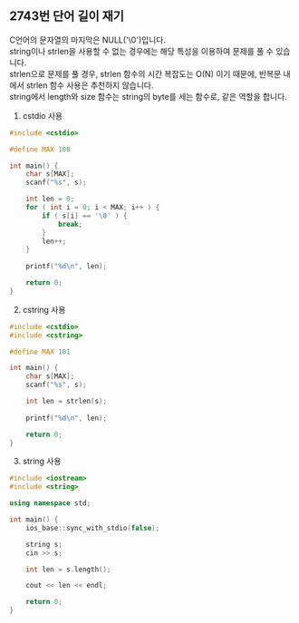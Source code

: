 2743번 단어 길이 재기
-----------------

C언어의 문자열의 마지막은 NULL('\0')입니다.  
string이나 strlen을 사용할 수 없는 경우에는 해당 특성을 이용하여 문제를 풀 수 있습니다.  
strlen으로 문제를 풀 경우, strlen 함수의 시간 복잡도는 O(N) 이기 때문에, 반복문 내에서 strlen 함수 사용은 추천하지 않습니다.  
string에서 length와 size 함수는 string의 byte를 세는 함수로, 같은 역할을 합니다.  

1. cstdio 사용

~~~ cpp
#include <cstdio>

#define MAX 100

int main() {
    char s[MAX];
    scanf("%s", s);

    int len = 0;
    for ( int i = 0; i < MAX; i++ ) {
        if ( s[i] == '\0' ) {
            break;
        }
        len++;
    }
    
    printf("%d\n", len);

    return 0;
}
~~~

2. cstring 사용

~~~ cpp
#include <cstdio>
#include <cstring>

#define MAX 101

int main() {
    char s[MAX];
    scanf("%s", s);

    int len = strlen(s);
    
    printf("%d\n", len);

    return 0;
}
~~~

3. string 사용

~~~ cpp
#include <iostream>
#include <string>

using namespace std;

int main() {
    ios_base::sync_with_stdio(false);

    string s;
    cin >> s;

    int len = s.length();

    cout << len << endl;

    return 0;
}
~~~